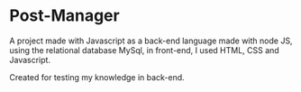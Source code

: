 # Post-Manager
 A project made with Javascript as a back-end language made with node JS, using the relational database MySql, in front-end, I used HTML, CSS and Javascript.

 Created for testing my knowledge in back-end.